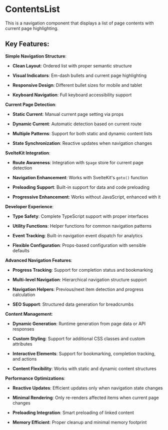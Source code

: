 # ContentsList

 This is a navigation component that displays a list of page contents with current page highlighting.

## Key Features:

**Simple Navigation Structure**:

- **Clean Layout**: Ordered list with proper semantic structure

- **Visual Indicators**: Em-dash bullets and current page highlighting

- **Responsive Design**: Different bullet sizes for mobile and tablet

- **Keyboard Navigation**: Full keyboard accessibility support

**Current Page Detection**:

- **Static Current**: Manual current page setting via props

- **Dynamic Current**: Automatic detection based on current route

- **Multiple Patterns**: Support for both static and dynamic content lists

- **State Synchronization**: Reactive updates when navigation changes

**SvelteKit Integration**:

- **Route Awareness**: Integration with `$page` store for current page detection

- **Navigation Enhancement**: Works with SvelteKit's `goto()` function

- **Preloading Support**: Built-in support for data and code preloading

- **Progressive Enhancement**: Works without JavaScript, enhanced with it

**Developer Experience**:

- **Type Safety**: Complete TypeScript support with proper interfaces

- **Utility Functions**: Helper functions for common navigation patterns

- **Event Tracking**: Built-in navigation event dispatch for analytics

- **Flexible Configuration**: Props-based configuration with sensible defaults

**Advanced Navigation Features**:

- **Progress Tracking**: Support for completion status and bookmarking

- **Multi-level Navigation**: Hierarchical navigation structure support

- **Navigation Helpers**: Previous/next item detection and progress calculation

- **SEO Support**: Structured data generation for breadcrumbs

**Content Management**:

- **Dynamic Generation**: Runtime generation from page data or API responses

- **Custom Styling**: Support for additional CSS classes and custom attributes

- **Interactive Elements**: Support for bookmarking, completion tracking, and actions

- **Content Flexibility**: Works with static and dynamic content structures

**Performance Optimizations**:

- **Reactive Updates**: Efficient updates only when navigation state changes

- **Minimal Rendering**: Only re-renders affected items when current page changes

- **Preloading Integration**: Smart preloading of linked content

- **Memory Efficient**: Proper cleanup and minimal memory footprint
